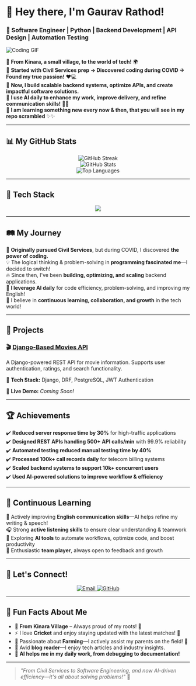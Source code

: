 # 👋 Hey there, I'm Gaurav Rathod!  
### 🚀 Software Engineer | Python | Backend Development | API Design | Automation Testing  

![Coding GIF](https://media.giphy.com/media/qgQUggAC3Pfv687qPC/giphy.gif)

🔹 **From Kinara, a small village, to the world of tech!** 🌍  
🔹 **Started with Civil Services prep → Discovered coding during COVID → Found my true passion!** ❤️💻  
🔹 **Now, I build scalable backend systems, optimize APIs, and create impactful software solutions.**  
🔹 **I use AI daily to enhance my work, improve delivery, and refine communication skills!** 🤖✨  
🔹 **I am learning something new every now & then, that you will see in my repo scrambled** ✨✨


---

## 📊 My GitHub Stats  
<div align="center">
  <img src="https://github-readme-streak-stats.herokuapp.com/?user=gauravrrathod321&theme=radical" alt="GitHub Streak" />
  <br>
  <img src="https://github-readme-stats.vercel.app/api?username=gauravrrathod321&show_icons=true&theme=radical" alt="GitHub Stats" />
  <br>
  <img src="https://github-readme-stats.vercel.app/api/top-langs/?username=gauravrrathod321&layout=compact&theme=radical" alt="Top Languages" />
</div>

---

## 🔧 Tech Stack  
<p align="center">
  <img src="https://skillicons.dev/icons?i=python,django,flask,mysql,postgres,sqlite,html,css,js,bootstrap,git,github,postman" />
</p>

---

## 🛤 My Journey  
🎯 **Originally pursued Civil Services**, but during COVID, I discovered **the power of coding.**  
💡 The logical thinking & problem-solving in **programming fascinated me**—I decided to switch!  
🔥 Since then, I've been **building, optimizing, and scaling** backend applications.  
🤖 **I leverage AI daily** for code efficiency, problem-solving, and improving my English!  
🤝 I believe in **continuous learning, collaboration, and growth** in the tech world!  

---

## 📌 Projects  
### 🎬 [Django-Based Movies API](https://github.com/gauravrrathod321)  
A Django-powered REST API for movie information. Supports user authentication, ratings, and search functionality.

🔹 **Tech Stack:** Django, DRF, PostgreSQL, JWT Authentication  

🚀 **Live Demo:** *Coming Soon!*  

---

## 🏆 Achievements  
✔️ **Reduced server response time by 30%** for high-traffic applications  
✔️ **Designed REST APIs handling 500+ API calls/min** with 99.9% reliability  
✔️ **Automated testing reduced manual testing time by 40%**  
✔️ **Processed 100k+ call records daily** for telecom billing systems  
✔️ **Scaled backend systems to support 10k+ concurrent users**  
✔️ **Used AI-powered solutions to improve workflow & efficiency**  

---

## 🌱 Continuous Learning  
🎯 Actively improving **English communication skills**—AI helps refine my writing & speech!  
🎧 Strong **active listening skills** to ensure clear understanding & teamwork  
🤖 Exploring **AI tools** to automate workflows, optimize code, and boost productivity  
🤝 Enthusiastic **team player**, always open to feedback and growth  

---

## 📣 Let's Connect!  
<p align="center">
  <a href="mailto:rathodgaurav4567@gmail.com">
    <img src="https://img.shields.io/badge/Email-D14836?style=for-the-badge&logo=gmail&logoColor=white" alt="Email" />
  </a>
  <a href="https://github.com/gauravrrathod321">
    <img src="https://img.shields.io/badge/GitHub-100000?style=for-the-badge&logo=github&logoColor=white" alt="GitHub" />
  </a>
</p>

---

## 🎯 Fun Facts About Me  
- 🏡 **From Kinara Village** – Always proud of my roots! 🌿  
- ⚡ I love **Cricket** and enjoy staying updated with the latest matches! 🏏  
- 🚜 Passionate about **Farming**—I actively assist my parents on the field! 🌾  
- 📖 Avid **blog reader**—I enjoy tech articles and industry insights.  
- 🤖 **AI helps me in my daily work, from debugging to documentation!**  

---

> _"From Civil Services to Software Engineering, and now AI-driven efficiency—it's all about solving problems!"_ 🚀  
